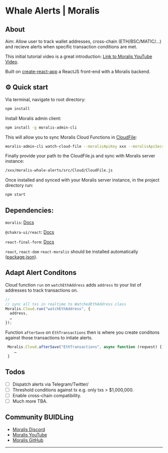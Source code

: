 # Whale Alerts | Moralis

## About

Aim: Allow user to track wallet addresses, cross-chain (ETH/BSC/MATIC/…) and recieve alerts when specific transaction conditions are met.

This initial tutorial video is a great introduction: [Link to Moralis YouTube Video](https://youtu.be/-M1GR45GykQ).

Built on [create-react-app](https://reactjs.org/docs/create-a-new-react-app.html) a ReactJS front-end with a Moralis backend.

## ⚙️ Quick start

Via terminal, navigate to root directory:

```sh
npm install

```

Install Moralis admin client:

```sh
npm install -g moralis-admin-cli

```

This will allow you to sync Moralis Cloud Functions in [CloudFile](src/Cloud/CloudFile.js):

```sh
moralis-admin-cli watch-cloud-file --moralisApiKey xxx --moralisApiSecret xxx --moralisSubdomain xxx.moralisweb3.com --autoSave 1 --moralisCloudfolder /xxx/moralis-whale-alerts/src/Cloud

```

Finally provide your path to the CloudFile.js and sync with Moralis server instance:

```sh
/xxx/moralis-whale-alerts/src/Cloud/CloudFile.js

```

Once installed and synced with your Moralis server instance, in the project directory run:

```sh
npm start

```

## Dependencies:

`moralis`: [Docs](https://docs.moralis.io/)

`@chakra-ui/react`: [Docs](https://chakra-ui.com/docs/getting-started)

`react-final-form`: [Docs](https://final-form.org/docs/final-form/getting-started)

`react`, `react-dom` `react-moralis` should be installed automatically ([package.json](./package.json)).

## Adapt Alert Conditons

Cloud function `run` on `watchEthAddress` adds `address` to your list of addresses to track transactions on.

```javascript
//
// sync all txs in realtime to WatchedEthAddress class
Moralis.Cloud.run("watchEthAddress", {
  address,
  …
});
```

Function `afterSave` on `EthTransactions` then is where you create conditons against those transactions to intiate alerts.

```javascript
 Moralis.Cloud.afterSave("EthTransactions", async function (request) {
    …
 }
```

## Todos

- [ ] Dispatch alerts via Telegram/Twitter/
- [ ] Threshold conditions against tx e.g. only txs > $1,000,000.
- [ ] Enable cross-chain compatibility.
- [ ] Much more TBA.

## Community BUIDLing

- [Moralis Discord](https://discord.com/channels/819584798443569182)
- [Moralis YouTube](https://www.youtube.com/channel/UCgWS9Q3P5AxCWyQLT2kQhBw)
- [Moralis GitHub](https://github.com/MoralisWeb3)

---
